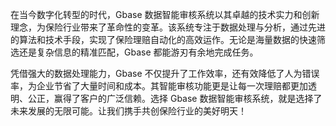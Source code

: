 在当今数字化转型的时代，Gbase 数据智能审核系统以其卓越的技术实力和创新理念，为保险行业带来了革命性的变革。该系统专注于数据处理与分析，通过先进的算法和技术手段，实现了保险理赔自动化的高效运作。无论是海量数据的快速筛选还是复杂信息的精准匹配，Gbase 都能游刃有余地完成任务。

凭借强大的数据处理能力，Gbase 不仅提升了工作效率，还有效降低了人为错误率，为企业节省了大量时间和成本。其智能审核功能更是让每一次理赔都更加透明、公正，赢得了客户的广泛信赖。选择 Gbase 数据智能审核系统，就是选择了未来发展的无限可能。让我们携手共创保险行业的美好明天！